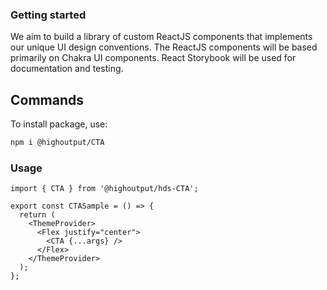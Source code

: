 ### Getting started

We aim to build a library of custom ReactJS components that implements our unique UI design conventions. The ReactJS components will be based primarily on Chakra UI components. React Storybook will be used for documentation and testing.

## Commands

To install package, use:

```bash
npm i @highoutput/CTA
```

### Usage

```tsx
import { CTA } from '@highoutput/hds-CTA';

export const CTASample = () => {
  return (
    <ThemeProvider>
      <Flex justify="center">
        <CTA {...args} />
      </Flex>
    </ThemeProvider>
  );
};
```
